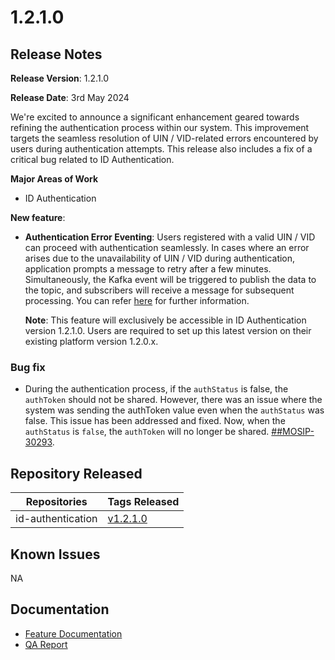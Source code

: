 # 1.2.1.0

## Release Notes

**Release Version**: 1.2.1.0

**Release Date**: 3rd May 2024

We're excited to announce a significant enhancement geared towards refining the authentication process within our system. This improvement targets the seamless resolution of UIN / VID-related errors encountered by users during authentication attempts. This release also includes a fix of a critical bug related to ID Authentication.

**Major Areas of Work**

* ID Authentication

**New feature**:

*   **Authentication Error Eventing**: Users registered with a valid UIN / VID can proceed with authentication seamlessly. In cases where an error arises due to the unavailability of UIN / VID during authentication, application prompts a message to retry after a few minutes. Simultaneously, the Kafka event will be triggered to publish the data to the topic, and subscribers will receive a message for subsequent processing. You can refer [here](https://docs.mosip.io/1.2.0/modules/id-authentication-services#authentication-error-eventing) for further information.

    **Note**: This feature will exclusively be accessible in ID Authentication version 1.2.1.0. Users are required to set up this latest version on their existing platform version 1.2.0.x.

### Bug fix

* During the authentication process, if the `authStatus` is false, the `authToken` should not be shared. However, there was an issue where the system was sending the authToken value even when the `authStatus` was false. This issue has been addressed and fixed. Now, when the `authStatus` is `false`, the `authToken` will no longer be shared. [##MOSIP-30293](https://mosip.atlassian.net/browse/MOSIP-30293).

## Repository Released

| Repositories      | Tags Released                                                        |
| ----------------- | -------------------------------------------------------------------- |
| id-authentication | [v1.2.1.0](https://github.com/mosip/id-authentication/tree/v1.2.1.0) |

## Known Issues

NA

## Documentation

* [Feature Documentation](https://docs.mosip.io/1.2.0/modules/id-authentication-services#authentication-error-eventing)
* [QA Report](https://docs.mosip.io/1.2.0/releases/1.2.1.0/test-report)
